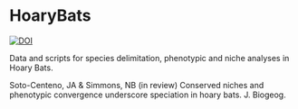 # HoaryBats
<a href="https://zenodo.org/badge/latestdoi/462883472"><img src="https://zenodo.org/badge/462883472.svg" alt="DOI"></a>

Data and scripts for species delimitation, phenotypic and niche analyses in Hoary Bats.

Soto-Centeno, JA & Simmons, NB (in review) Conserved niches and phenotypic convergence underscore speciation in hoary bats. J. Biogeog.
